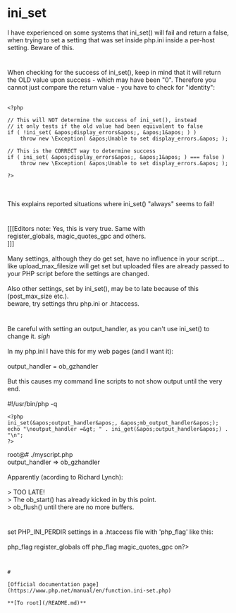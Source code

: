 # ini_set



I have experienced on some systems that ini_set() will fail and return a false, when trying to set a setting that was set inside php.ini inside a per-host setting. Beware of this.  

#

When checking for the success of ini_set(), keep in mind that it will return the OLD value upon success - which may have been "0". Therefore you cannot just compare the return value - you have to check for "identity":<br><br>

```
<?php

// This will NOT determine the success of ini_set(), instead
// it only tests if the old value had been equivalent to false
if ( !ini_set( &apos;display_errors&apos;, &apos;1&apos; ) ) 
    throw new \Exception( &apos;Unable to set display_errors.&apos; );

// This is the CORRECT way to determine success
if ( ini_set( &apos;display_errors&apos;, &apos;1&apos; ) === false ) 
    throw new \Exception( &apos;Unable to set display_errors.&apos; );    

?>
```
<br><br>This explains reported situations where ini_set() "always" seems to fail!  

#

[[[Editors note: Yes, this is very true.  Same with <br>register_globals, magic_quotes_gpc and others.<br>]]]<br><br>Many settings, although they do get set, have no influence in your script.... like upload_max_filesize will get set but uploaded files are already passed to your PHP script before the settings are changed.<br><br>Also other settings, set by ini_set(), may be to late because of this (post_max_size etc.).<br>beware, try settings thru php.ini or .htaccess.  

#

Be careful with setting an output_handler, as you can&apos;t use ini_set() to change it. *sigh*<br><br>In my php.ini I have this for my web pages (and I want it): <br><br>  output_handler = ob_gzhandler<br><br>But this causes my command line scripts to not show output until the very end.<br><br>#!/usr/bin/php -q<br>

```
<?php
ini_set(&apos;output_handler&apos;, &apos;mb_output_handler&apos;);
echo "\noutput_handler =&gt; " . ini_get(&apos;output_handler&apos;) . "\n";
?>
```


root@# ./myscript.php<br>output_handler =&gt; ob_gzhandler<br><br>Apparently (acording to Richard Lynch):<br><br>&gt; TOO LATE!<br>&gt; The ob_start() has already kicked in by this point.<br>&gt; ob_flush() until there are no more buffers.  

#

set PHP_INI_PERDIR settings in a .htaccess file with &apos;php_flag&apos; like this:<br><br>php_flag register_globals off
php_flag magic_quotes_gpc on?>
```
  

#

[Official documentation page](https://www.php.net/manual/en/function.ini-set.php)

**[To root](/README.md)**